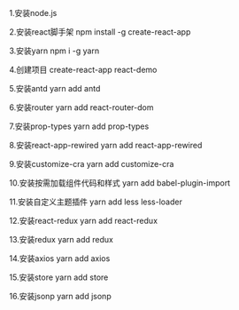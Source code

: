 1.安装node.js

2.安装react脚手架
npm install -g create-react-app

3.安装yarn 
npm i -g yarn

4.创建项目
create-react-app react-demo

5.安装antd
yarn add antd

6.安装router
yarn add react-router-dom

7.安装prop-types
yarn add prop-types

8.安装react-app-rewired
yarn add react-app-rewired

9.安装customize-cra
yarn add customize-cra

10.安装按需加载组件代码和样式
yarn add babel-plugin-import

11.安装自定义主题插件
yarn add less less-loader

12.安装react-redux
yarn add react-redux

13.安装redux
yarn add redux

14.安装axios
yarn add axios

15.安装store
yarn add store

16.安装jsonp
yarn add jsonp


